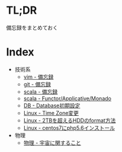 # TL;DR

備忘録をまとめておく




# Index

* 技術系
    * [vim - 備忘録](tech/vim.md)     
    * [git - 備忘録](tech/git.md)
    * [scala - 備忘録](tech/scala.md)
    * [scala - Functor/Applicative/Monado](tech/scala.md)    
    * [DB - Database初期設定](tech/db_01.md)    
    * [Linux - Time Zone変更](tech/linux_01.md)    
    * [Linux - 2TBを超えるHDDのformat方法](tech/linux_02.md)    
    * [Linux - centos7にphp5.6インストール](tech/linux_03.md)
* 物理
    * [物理 - 宇宙に関すること](science/pyshics_01.md)
      
   
     